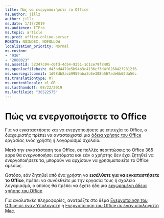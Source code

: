```yaml
---
title: Πώς να ενεργοποιήσετε το Office
ms.author: jillz
author: jillz
ms.date: 1/17/2019
ms.audience: ITPro
ms.topic: article
ms.prod: office-online-server
ROBOTS: NOINDEX, NOFOLLOW
localization_priority: Normal
ms.custom:
- "936"
- "2000023"
ms.assetid: 52347c04-c0fd-4d54-9251-1d1ce79f8405
ms.openlocfilehash: d43bd4479e5b94b3c4136cf3d4f026842f2812f6
ms.sourcegitcommit: 1d98db8acb9959aba3b5e308a567ade6b62da56c
ms.translationtype: MT
ms.contentlocale: el-GR
ms.lasthandoff: 08/22/2019
ms.locfileid: "36522575"
---
```

# <a name="how-to-activate-office"></a>Πώς να ενεργοποιήσετε το Office

Για να εγκαταστήσετε και να ενεργοποιήσετε με επιτυχία το Office, ο διαχειριστής πρέπει να αντιστοιχιστεί μια [άδεια χρήσης του Office](https://docs.microsoft.com/office365/admin/subscriptions-and-billing/assign-licenses-to-users) εργασίας ενός χρήστη ή λογαριασμό σχολείο.
  
Μετά την εγκατάσταση του Office, σε πολλές περιπτώσεις το Office 365 apps θα ενεργοποιήσει αυτόματα και εάν ο χρήστης δεν έχει ζητηθεί να ενεργοποιήσετε τα, μπορούν να αρχίσουν να χρησιμοποιείτε το Office αμέσως.
  
Ωστόσο, εάν ζητηθεί από ένα χρήστη να **εισέλθετε για να εγκαταστήσετε το Office**, πρέπει να συνδεθείτε με την εργασία τους ή σχολείο λογαριασμό, ο οποίος θα πρέπει να έχετε ήδη μια [εκχωρημένη άδεια χρήσης του Office](https://docs.microsoft.com/office365/admin/subscriptions-and-billing/assign-licenses-to-users).
  
Για αναλυτικές πληροφορίες, ανατρέξτε στο θέμα [Ενεργοποίηση του Office σε έναν Υπολογιστή](https://support.office.com/article/5bd38f38-db92-448b-a982-ad170b1e187e?wt.mc_id=Alchemy_ClientDIA) ή [Ενεργοποίηση του Office σε έναν υπολογιστή Mac](https://support.office.com/article/7f6646b1-bb14-422a-9ad4-a53410fcefb2?wt.mc_id=Alchemy_ClientDIA).
  